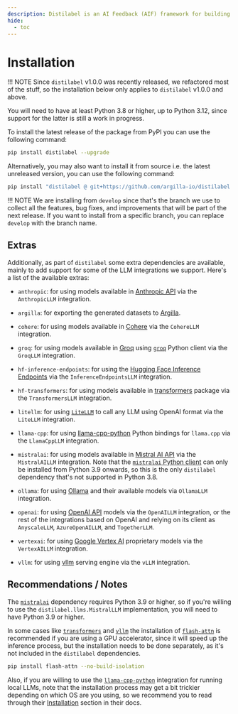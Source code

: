 ```yaml
---
description: Distilabel is an AI Feedback (AIF) framework for building datasets with and for LLMs.
hide:
  - toc
---
```


# Installation

!!! NOTE
    Since `distilabel` v1.0.0 was recently released, we refactored most of the stuff, so the installation below only applies to `distilabel` v1.0.0 and above.

You will need to have at least Python 3.8 or higher, up to Python 3.12, since support for the latter is still a work in progress.

To install the latest release of the package from PyPI you can use the following command:

```sh
pip install distilabel --upgrade
```

Alternatively, you may also want to install it from source i.e. the latest unreleased version, you can use the following command:

```sh
pip install "distilabel @ git+https://github.com/argilla-io/distilabel.git@develop" --upgrade
```

!!! NOTE
    We are installing from `develop` since that's the branch we use to collect all the features, bug fixes, and improvements that will be part of the next release. If you want to install from a specific branch, you can replace `develop` with the branch name.

## Extras

Additionally, as part of `distilabel` some extra dependencies are available, mainly to add support for some of the LLM integrations we support. Here's a list of the available extras:

- `anthropic`: for using models available in [Anthropic API](https://www.anthropic.com/api) via the `AnthropicLLM` integration.

- `argilla`: for exporting the generated datasets to [Argilla](https://argilla.io/).

- `cohere`: for using models available in [Cohere](https://cohere.ai/) via the `CohereLLM` integration.

- `groq`: for using models available in [Groq](https://groq.com/) using [`groq`](https://github.com/groq/groq-python) Python client via the `GroqLLM` integration.

- `hf-inference-endpoints`: for using the [Hugging Face Inference Endpoints](https://huggingface.co/inference-endpoints) via the `InferenceEndpointsLLM` integration.

- `hf-transformers`: for using models available in [transformers](https://github.com/huggingface/transformers) package via the `TransformersLLM` integration.

- `litellm`: for using [`LiteLLM`](https://github.com/BerriAI/litellm) to call any LLM using OpenAI format via the `LiteLLM` integration.

- `llama-cpp`: for using [llama-cpp-python](https://github.com/abetlen/llama-cpp-python) Python bindings for `llama.cpp` via the `LlamaCppLLM` integration.

- `mistralai`: for using models available in [Mistral AI API](https://mistral.ai/news/la-plateforme/) via the `MistralAILLM` integration. Note that the [`mistralai` Python client](https://github.com/mistralai/client-python) can only be installed from Python 3.9 onwards, so this is the only `distilabel` dependency that's not supported in Python 3.8.

- `ollama`: for using [Ollama](https://ollama.com/) and their available models via `OllamaLLM` integration.

- `openai`: for using [OpenAI API](https://openai.com/blog/openai-api) models via the `OpenAILLM` integration, or the rest of the integrations based on OpenAI and relying on its client as `AnyscaleLLM`, `AzureOpenAILLM`, and `TogetherLLM`.

- `vertexai`: for using [Google Vertex AI](https://cloud.google.com/vertex-ai) proprietary models via the `VertexAILLM` integration.

- `vllm`: for using [vllm](https://github.com/vllm-project/vllm) serving engine via the `vLLM` integration.

## Recommendations / Notes

The [`mistralai`](https://github.com/mistralai/client-python) dependency requires Python 3.9 or higher, so if you're willing to use the `distilabel.llms.MistralLLM` implementation, you will need to have Python 3.9 or higher.

In some cases like [`transformers`](https://github.com/huggingface/transformers) and [`vllm`](https://github.com/vllm-project/vllm) the installation of [`flash-attn`](https://github.com/Dao-AILab/flash-attention) is recommended if you are using a GPU accelerator, since it will speed up the inference process, but the installation needs to be done separately, as it's not included in the `distilabel` dependencies.

```sh
pip install flash-attn --no-build-isolation
```

Also, if you are willing to use the [`llama-cpp-python`](https://github.com/abetlen/llama-cpp-python) integration for running local LLMs, note that the installation process may get a bit trickier depending on which OS are you using, so we recommend you to read through their [Installation](https://github.com/abetlen/llama-cpp-python?tab=readme-ov-file#installation) section in their docs.
